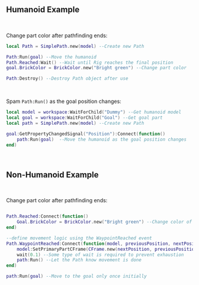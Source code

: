 ## Humanoid Example

<br>

Change part color after pathfinding ends:
```lua
local Path = SimplePath.new(model) --Create new Path

Path:Run(goal) --Move the humanoid
Path.Reached:Wait() --Wait until Rig reaches the final position
goal.BrickColor = BrickColor.new("Bright green") --Change part color

Path:Destroy() --Destroy Path object after use
```

<br>

Spam `Path:Run()` as the goal position changes:
```lua
local model = workspace:WaitForChild("Dummy") --Get humanoid model
local goal = workspace:WaitForChild("Goal") --Get goal part
local path = SimplePath.new(model) --Create new Path

goal:GetPropertyChangedSignal("Position"):Connect(function()
	path:Run(goal)  --Move the humanoid as the goal position changes
end)
```

<br>

## Non-Humanoid Example

<br>

Change part color after pathfinding ends:
```lua

Path.Reached:Connect(function()
	Goal.BrickColor = BrickColor.new("Bright green") --Change color of goal part when pathfinding ends
end)

--define movement logic using the WaypointReached event
Path.WaypointReached:Connect(function(model, previousPosition, nextPosition)
	model:SetPrimaryPartCFrame(CFrame.new(nextPosition, previousPosition + (nextPosition - previousPosition).Unit * 4)) --Move model to next position facing nextPosition
	wait(0.1) --Some type of wait is required to prevent exhaustion
	path:Run() --Let the Path know movement is done
end)

path:Run(goal) --Move to the goal only once initially
```
